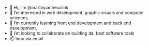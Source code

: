 - 👋 Hi, I’m @martinpachecolink
- 👀 I’m interested in web development, graphic visuals and computer sciences.
- 🌱 I’m currently learning front end development and back end development.
- 💞️ I’m looking to collaborate on building da' best software tools
- 📫 hmu via email

<!---
martinpachecolink/martinpachecolink is a ✨ special ✨ repository because its `README.md` (this file) appears on your GitHub profile.
You can click the Preview link to take a look at your changes.
--->
